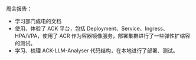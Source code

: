 周会报告：

- 学习部门成电的文档
- 使用、体验了 ACK 平台，包括 Deployment、Service、Ingress、HPA/VPA，使用了 ACR 作为容器镜像服务，部署集群进行了一些弹性扩缩容的测试。
- 学习、梳理 ACK-LLM-Analyser 代码结构，在本地进行了部署、测试。

